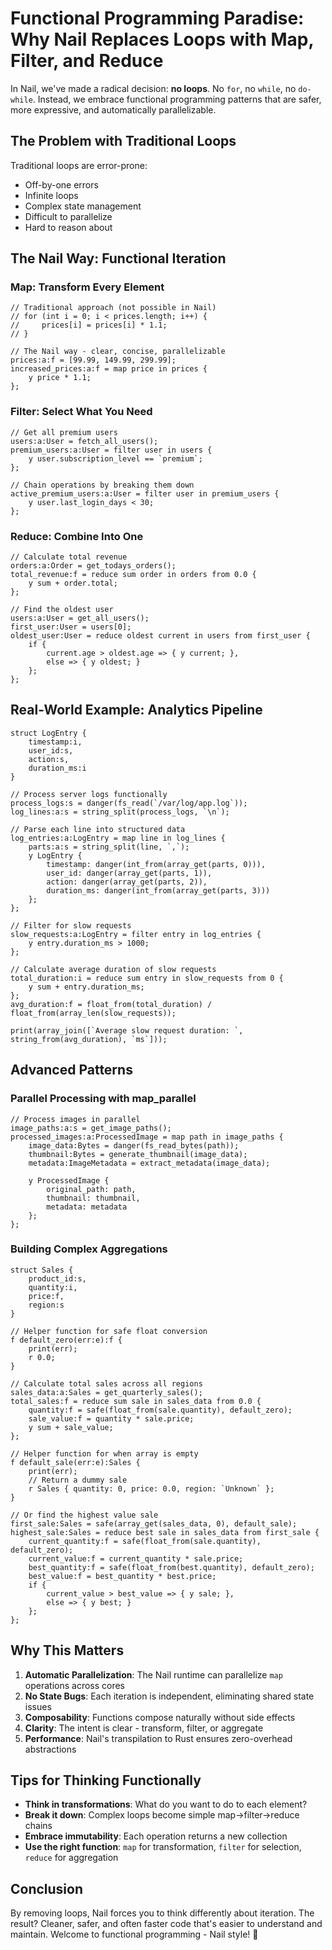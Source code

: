 # Functional Programming Paradise: Why Nail Replaces Loops with Map, Filter, and Reduce

In Nail, we've made a radical decision: **no loops**. No `for`, no `while`, no `do-while`. Instead, we embrace functional programming patterns that are safer, more expressive, and automatically parallelizable.

## The Problem with Traditional Loops

Traditional loops are error-prone:
- Off-by-one errors
- Infinite loops
- Complex state management
- Difficult to parallelize
- Hard to reason about

## The Nail Way: Functional Iteration

### Map: Transform Every Element

```nail
// Traditional approach (not possible in Nail)
// for (int i = 0; i < prices.length; i++) {
//     prices[i] = prices[i] * 1.1;
// }

// The Nail way - clear, concise, parallelizable
prices:a:f = [99.99, 149.99, 299.99];
increased_prices:a:f = map price in prices {
    y price * 1.1;
};
```

### Filter: Select What You Need

```nail
// Get all premium users
users:a:User = fetch_all_users();
premium_users:a:User = filter user in users {
    y user.subscription_level == `premium`;
};

// Chain operations by breaking them down
active_premium_users:a:User = filter user in premium_users {
    y user.last_login_days < 30;
};
```

### Reduce: Combine Into One

```nail
// Calculate total revenue
orders:a:Order = get_todays_orders();
total_revenue:f = reduce sum order in orders from 0.0 {
    y sum + order.total;
};

// Find the oldest user
users:a:User = get_all_users();
first_user:User = users[0];
oldest_user:User = reduce oldest current in users from first_user {
    if {
        current.age > oldest.age => { y current; },
        else => { y oldest; }
    };
};
```

## Real-World Example: Analytics Pipeline

```nail
struct LogEntry {
    timestamp:i,
    user_id:s,
    action:s,
    duration_ms:i
}

// Process server logs functionally
process_logs:s = danger(fs_read(`/var/log/app.log`));
log_lines:a:s = string_split(process_logs, `\n`);

// Parse each line into structured data
log_entries:a:LogEntry = map line in log_lines {
    parts:a:s = string_split(line, `,`);
    y LogEntry {
        timestamp: danger(int_from(array_get(parts, 0))),
        user_id: danger(array_get(parts, 1)),
        action: danger(array_get(parts, 2)),
        duration_ms: danger(int_from(array_get(parts, 3)))
    };
};

// Filter for slow requests
slow_requests:a:LogEntry = filter entry in log_entries {
    y entry.duration_ms > 1000;
};

// Calculate average duration of slow requests
total_duration:i = reduce sum entry in slow_requests from 0 {
    y sum + entry.duration_ms;
};
avg_duration:f = float_from(total_duration) / float_from(array_len(slow_requests));

print(array_join([`Average slow request duration: `, string_from(avg_duration), `ms`]));
```

## Advanced Patterns

### Parallel Processing with map_parallel

```nail
// Process images in parallel
image_paths:a:s = get_image_paths();
processed_images:a:ProcessedImage = map path in image_paths {
    image_data:Bytes = danger(fs_read_bytes(path));
    thumbnail:Bytes = generate_thumbnail(image_data);
    metadata:ImageMetadata = extract_metadata(image_data);
    
    y ProcessedImage {
        original_path: path,
        thumbnail: thumbnail,
        metadata: metadata
    };
};
```

### Building Complex Aggregations

```nail
struct Sales {
    product_id:s,
    quantity:i,
    price:f,
    region:s
}

// Helper function for safe float conversion
f default_zero(err:e):f {
    print(err);
    r 0.0;
}

// Calculate total sales across all regions
sales_data:a:Sales = get_quarterly_sales();
total_sales:f = reduce sum sale in sales_data from 0.0 {
    quantity:f = safe(float_from(sale.quantity), default_zero);
    sale_value:f = quantity * sale.price;
    y sum + sale_value;
};

// Helper function for when array is empty
f default_sale(err:e):Sales {
    print(err);
    // Return a dummy sale
    r Sales { quantity: 0, price: 0.0, region: `Unknown` };
}

// Or find the highest value sale
first_sale:Sales = safe(array_get(sales_data, 0), default_sale);
highest_sale:Sales = reduce best sale in sales_data from first_sale {
    current_quantity:f = safe(float_from(sale.quantity), default_zero);
    current_value:f = current_quantity * sale.price;
    best_quantity:f = safe(float_from(best.quantity), default_zero);
    best_value:f = best_quantity * best.price;
    if {
        current_value > best_value => { y sale; },
        else => { y best; }
    };
};
```

## Why This Matters

1. **Automatic Parallelization**: The Nail runtime can parallelize `map` operations across cores
2. **No State Bugs**: Each iteration is independent, eliminating shared state issues
3. **Composability**: Functions compose naturally without side effects
4. **Clarity**: The intent is clear - transform, filter, or aggregate
5. **Performance**: Nail's transpilation to Rust ensures zero-overhead abstractions

## Tips for Thinking Functionally

- **Think in transformations**: What do you want to do to each element?
- **Break it down**: Complex loops become simple map→filter→reduce chains
- **Embrace immutability**: Each operation returns a new collection
- **Use the right function**: `map` for transformation, `filter` for selection, `reduce` for aggregation

## Conclusion

By removing loops, Nail forces you to think differently about iteration. The result? Cleaner, safer, and often faster code that's easier to understand and maintain. Welcome to functional programming - Nail style! 🔨